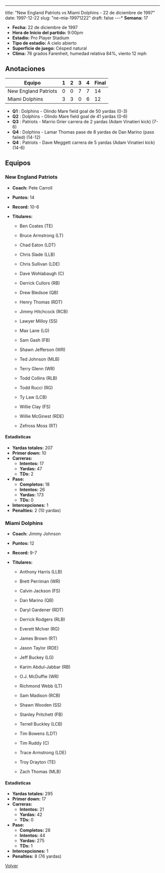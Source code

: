 ---
title: "New England Patriots vs Miami Dolphins - 22 de diciembre de 1997"
date: 1997-12-22
slug: "ne-mia-19971222"
draft: false
---* **Semana:** 17
* **Fecha:** 22 de diciembre de 1997
* **Hora de Inicio del partido:** 9:00pm
* **Estadio:** Pro Player Stadium
* **Tipo de estadio:** A cielo abierto
* **Superficie de juego:** Césped natural
* **Clima:** 76 grados Farenheit, humedad relativa 84%, viento 12 mph




## Anotaciones
| Equipo | 1 | 2 | 3 | 4 | Final |
|--------|---|---|---|---|-------|
| New England Patriots  | 0 | 0 | 7 | 7  | 14 |
| Miami Dolphins  | 3 | 3 | 0 | 6  | 12 |
* **Q1** : Dolphins - Olindo Mare field goal de 50 yardas (0-3)
* **Q2** : Dolphins - Olindo Mare field goal de 41 yardas (0-6)
* **Q3** : Patriots - Marrio Grier carrera de 2 yardas (Adam Vinatieri kick) (7-6)
* **Q4** : Dolphins - Lamar Thomas pase de 8 yardas de Dan Marino (pass failed) (14-12)
* **Q4** : Patriots - Dave Meggett carrera de 5 yardas (Adam Vinatieri kick) (14-6)


## Equipos


### New England Patriots
* **Coach:** Pete Carroll
* **Puntos:** 14
* **Record:** 10-6
* **Titulares:** 

  * Ben Coates (TE) 

  * Bruce Armstrong (LT) 

  * Chad Eaton (LDT) 

  * Chris Slade (LLB) 

  * Chris Sullivan (LDE) 

  * Dave Wohlabaugh (C) 

  * Derrick Cullors (RB) 

  * Drew Bledsoe (QB) 

  * Henry Thomas (RDT) 

  * Jimmy Hitchcock (RCB) 

  * Lawyer Milloy (SS) 

  * Max Lane (LG) 

  * Sam Gash (FB) 

  * Shawn Jefferson (WR) 

  * Ted Johnson (MLB) 

  * Terry Glenn (WR) 

  * Todd Collins (RLB) 

  * Todd Rucci (RG) 

  * Ty Law (LCB) 

  * Willie Clay (FS) 

  * Willie McGinest (RDE) 

  * Zefross Moss (RT) 

#### Estadísticas
* **Yardas totales:** 207
* **Primer down:** 10
* **Carreras:**
  * **Intentos:** 17
  * **Yardas:** 47
  * **TDs:** 2
* **Pase:**
  * **Completos:** 18
  * **Intentos:** 26
  * **Yardas:** 173
  * **TDs:** 0
* **Intercepciones:** 1
* **Penalties:** 2 (10 yardas)

### Miami Dolphins
* **Coach:** Jimmy Johnson
* **Puntos:** 12
* **Record:** 9-7
* **Titulares:** 

  * Anthony Harris (LLB) 

  * Brett Perriman (WR) 

  * Calvin Jackson (FS) 

  * Dan Marino (QB) 

  * Daryl Gardener (RDT) 

  * Derrick Rodgers (RLB) 

  * Everett McIver (RG) 

  * James Brown (RT) 

  * Jason Taylor (RDE) 

  * Jeff Buckey (LG) 

  * Karim Abdul-Jabbar (RB) 

  * O.J. McDuffie (WR) 

  * Richmond Webb (LT) 

  * Sam Madison (RCB) 

  * Shawn Wooden (SS) 

  * Stanley Pritchett (FB) 

  * Terrell Buckley (LCB) 

  * Tim Bowens (LDT) 

  * Tim Ruddy (C) 

  * Trace Armstrong (LDE) 

  * Troy Drayton (TE) 

  * Zach Thomas (MLB) 

#### Estadísticas
* **Yardas totales:** 295
* **Primer down:** 17
* **Carreras:**
  * **Intentos:** 21
  * **Yardas:** 42
  * **TDs:** 0
* **Pase:**
  * **Completos:** 28
  * **Intentos:** 44
  * **Yardas:** 275
  * **TDs:** 1
* **Intercepciones:** 1
* **Penalties:** 8 (76 yardas)


[Volver](/historia/1997)
